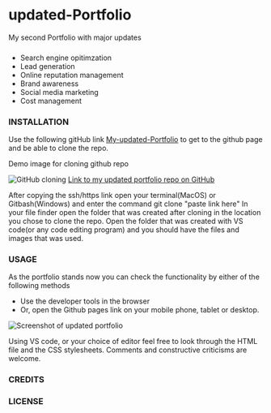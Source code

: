 # updated-Portfolio
My second Portfolio with major updates 
  
  ### 
  
  * Search engine opitimzation
  * Lead generation
  * Online reputation management
  * Brand awareness
  * Social media marketing
  * Cost management
  
### INSTALLATION
Use the following gitHub link [My-updated-Portfolio](https://github.com/Luis0624/updated-Portfolio.git) to get to the github page and be able to clone the repo.

Demo image for cloning github repo

![GitHub cloning](./assets/images/cloningDemo.png)
[Link to my updated portfolio repo on GitHub](https://github.com/Luis0624/updated-Portfolio.git)

After copying the ssh/https link open your terminal(MacOS) or Gitbash(Windows) and enter the command git clone "paste link here"
In your file finder open the folder that was created after cloning in the location you chose to clone the repo. Open the folder that was created with VS code(or any code editing program) and you should have the files and images that was used. 

### USAGE

As the portfolio stands now you can check the functionality by either of the following methods

* Use the developer tools in the browser
* Or, open the Github pages link on your mobile phone, tablet or desktop. 

![Screenshot of updated portfolio](https://github.com/Luis0624/updated-Portfolio.io)

Using VS code, or your choice of editor feel free to look through the HTML file and the CSS stylesheets. Comments and constructive criticisms are welcome.


  

### CREDITS


### LICENSE
